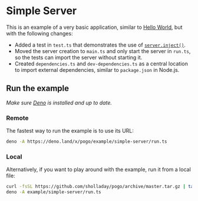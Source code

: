 # Simple Server

This is an example of a very basic application, similar to [Hello World](../hello-world), but with the following changes:
 - Added a test in `test.ts` that demonstrates the use of [`server.inject()`](../../README.md#serverinjectrequest).
 - Moved the server creation to `main.ts` and only start the server in `run.ts`, so the tests can import the server without starting it.
 - Created `dependencies.ts` and `dev-dependencies.ts` as a central location to import external dependencies, similar to `package.json` in Node.js.

## Run the example

*Make sure [Deno](https://deno.land/) is installed and up to date.*

### Remote

The fastest way to run the example is to use its URL:

```sh
deno -A https://deno.land/x/pogo/example/simple-server/run.ts
```

### Local

Alternatively, if you want to play around with the example, run it from a local file:

```sh
curl -fsSL https://github.com/sholladay/pogo/archive/master.tar.gz | tar -xz --strip-components=1 'pogo-master/example'
deno -A example/simple-server/run.ts
```
